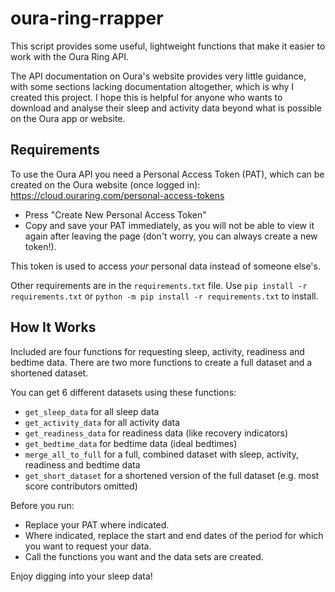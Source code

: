 # oura-ring-rrapper

This script provides some useful, lightweight functions that make it easier to work with the Oura Ring API.

The API documentation on Oura's website provides very little guidance, with some sections lacking documentation altogether, which is why I created this project. I hope this is helpful for anyone who wants to download and analyse their sleep and activity data beyond what is possible on the Oura app or website.


## Requirements

To use the Oura API you need a Personal Access Token (PAT), which can be created on the Oura website (once logged in):
https://cloud.ouraring.com/personal-access-tokens
- Press "Create New Personal Access Token"
- Copy and save your PAT immediately, as you will not be able to view it again after leaving the page (don't worry, you can always create a new token!).

This token is used to access *your* personal data instead of someone else's.

Other requirements are in the `requirements.txt` file. Use `pip install -r requirements.txt` or `python -m pip install -r requirements.txt` to install.

## How It Works

Included are four functions for requesting sleep, activity, readiness and bedtime data. There are two more functions to create a full dataset and a shortened dataset.

You can get 6 different datasets using these functions:
- `get_sleep_data` for all sleep data
- `get_activity_data` for all activity data
- `get_readiness_data` for readiness data (like recovery indicators)
- `get_bedtime_data` for bedtime data (ideal bedtimes)
- `merge_all_to_full` for a full, combined dataset with sleep, activity, readiness and bedtime data
- `get_short_dataset` for a shortened version of the full dataset (e.g. most score contributors omitted)

Before you run:
- Replace your PAT where indicated.
- Where indicated, replace the start and end dates of the period for which you want to request your data.
- Call the functions you want and the data sets are created.

Enjoy digging into your sleep data!
